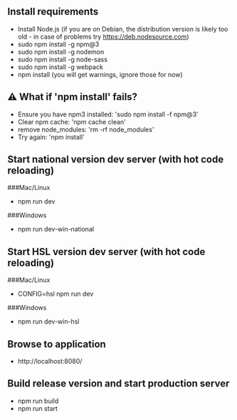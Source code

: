 ## Install requirements
- Install Node.js
  (if you are on Debian, the distribution version is likely too old -
  in case of problems try https://deb.nodesource.com)
- sudo npm install -g npm@3
- sudo npm install -g nodemon
- sudo npm install -g node-sass
- sudo npm install -g webpack
- npm install
  (you will get warnings, ignore those for now)

## :warning: What if 'npm install' fails?
- Ensure you have npm3 installed: 'sudo npm install -f npm@3'
- Clear npm cache: 'npm cache clean'
- remove node_modules: 'rm -rf node_modules'
- Try again: 'npm install'

## Start national version dev server (with hot code reloading)

###Mac/Linux

- npm run dev

###Windows

- npm run dev-win-national

## Start HSL version dev server (with hot code reloading)

###Mac/Linux

- CONFIG=hsl npm run dev

###Windows

- npm run dev-win-hsl

## Browse to application
- http://localhost:8080/

## Build release version and start production server
- npm run build
- npm run start
